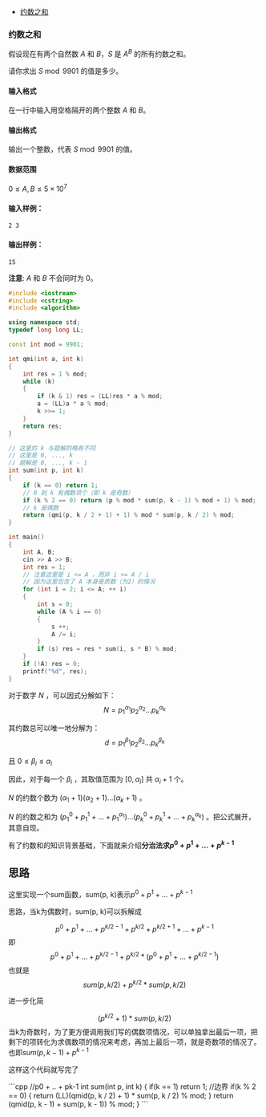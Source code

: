 
<!-- @import "[TOC]" {cmd="toc" depthFrom=1 depthTo=6 orderedList=false} -->

<!-- code_chunk_output -->

- [约数之和](#约数之和)

<!-- /code_chunk_output -->

### 约数之和

假设现在有两个自然数 $A$ 和 $B$，$S$ 是 $A^B$ 的所有约数之和。

请你求出 $S \bmod 9901$ 的值是多少。

<h4>输入格式</h4>

在一行中输入用空格隔开的两个整数 $A$ 和 $B$。

<h4>输出格式</h4>

输出一个整数，代表 $S \bmod 9901$ 的值。

<h4>数据范围</h4>

$0 \le A,B \le 5 \times 10^7$

<h4>输入样例：</h4>
<pre><code>2 3
</code></pre>

<h4>输出样例：</h4>
<pre><code>15
</code></pre>

<strong>注意</strong>: $A$ 和 $B$ 不会同时为 $0$。

```cpp
#include <iostream>
#include <cstring>
#include <algorithm>

using namespace std;
typedef long long LL;

const int mod = 9901;

int qmi(int a, int k)
{
    int res = 1 % mod;
    while (k)
    {
        if (k & 1) res = (LL)res * a % mod;
        a = (LL)a * a % mod;
        k >>= 1;
    }
    return res;
}

// 这里的 k 与题解的略有不同
// 这里是 0, ..., k
// 题解是 0, ..., k - 1
int sum(int p, int k)
{
    if (k == 0) return 1;
    // 0 到 k 有偶数项个（即 k 是奇数）
    if (k % 2 == 0) return (p % mod * sum(p, k - 1) % mod + 1) % mod;
    // k 是偶数
    return (qmi(p, k / 2 + 1) + 1) % mod * sum(p, k / 2) % mod;
}

int main()
{
    int A, B;
    cin >> A >> B;
    int res = 1;
    // 注意这里是 i <= A ，而非 i <= A / i
    // 因为这里包含了 A 本身是质数（为2）的情况
    for (int i = 2; i <= A; ++ i)
    {
        int s = 0;
        while (A % i == 0)
        {
            s ++;
            A /= i;
        }
        if (s) res = res * sum(i, s * B) % mod;
    }
    if (!A) res = 0;
    printf("%d", res);
}
```

对于数字 $N$ ，可以因式分解如下：
$$N = p_1^{\alpha_1} p_2^{\alpha_2} ... p_k^{\alpha_k}$$

其约数总可以唯一地分解为：
$$d = p_1^{\beta_1} p_2^{\beta_2} ... p_k^{\beta_k}$$

且 $0 \le \beta_i \le \alpha_i$

因此，对于每一个 $\beta_i$ ，其取值范围为 $[0, \alpha_i]$ 共 $\alpha_i + 1$ 个。

$N$ 的约数个数为 $(\alpha_1 + 1)(\alpha_2 + 1)...(\alpha_k + 1)$ 。

$N$ 的约数之和为 $(p_1^0 + p_1^1 + ... + p_1^{\alpha_1})...(p_k^0 + p_k^1 + ... + p_k^{\alpha_k})$ 。把公式展开，其意自现。

有了约数和的知识背景基础，下面就来介绍<strong>分治法求$p^0 + p^1 + \ldots + p^{k-1}$</strong>

<h2>思路</h2>

这里实现一个sum函数，sum(p, k)表示$p^0 + p^1 + \ldots + p^{k-1}$

<p>思路，当k为偶数时，sum(p, k)可以拆解成</p>

$$p^0 + p^1 + \ldots + p^{k/2-1} + p^{k/2} +p^{k/2 + 1} + \ldots + p^{k-1}$$
即
$$p^0 + p^1 + \ldots + p^{k/2-1} + p^{k/2} * (p^0 + p^1 + \ldots + p^{k/2-1})$$
也就是
$$sum(p, k / 2) + p^{k/2} * sum(p, k / 2)$$

<p>进一步化简</p>

$$(p^{k/2} + 1) * sum(p, k / 2)$$
当k为奇数时，为了更方便调用我们写的偶数项情况，可以单独拿出最后一项，把剩下的项转化为求偶数项的情况来考虑，再加上最后一项，就是奇数项的情况了。也即$sum(p, k - 1)+p^{k-1}$
<p>这样这个代码就写完了</p>
```cpp
//p0 + .. + pk-1
int sum(int p, int k) {
    if(k == 1) return 1;  //边界
    if(k % 2 == 0) {  
        return (LL)(qmid(p, k / 2) + 1) * sum(p, k / 2) % mod;
    }
    return (qmid(p, k - 1) + sum(p, k - 1)) % mod;
}
```

